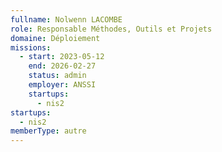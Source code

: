 ```yaml
---
fullname: Nolwenn LACOMBE
role: Responsable Méthodes, Outils et Projets
domaine: Déploiement
missions:
  - start: 2023-05-12
    end: 2026-02-27
    status: admin
    employer: ANSSI
    startups:
      - nis2
startups:
  - nis2
memberType: autre
---
```

